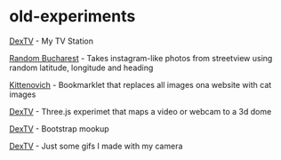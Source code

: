# old-experiments

[DexTV](http://sonictruth.github.io/old-experiments/dextv/) - My TV Station

[Random Bucharest](http://sonictruth.github.io/old-experiments/random-bucharest/#f=lomo&loc=44.424145,26.070123&h=93) - Takes  instagram-like photos from streetview using random latitude, longitude and heading

[Kittenovich](http://sonictruth.github.io/old-experiments/kittenovich/) - Bookmarklet that replaces all images ona website with cat images

[DexTV](http://sonictruth.github.io/old-experiments/video-dome-test/) - Three.js experimet that maps a video or webcam to a 3d dome

[DexTV](http://sonictruth.github.io/old-experiments/arcadia/) - Bootstrap mookup

[DexTV](http://sonictruth.github.io/old-experiments/giftractie/) - Just some gifs I made with my camera
